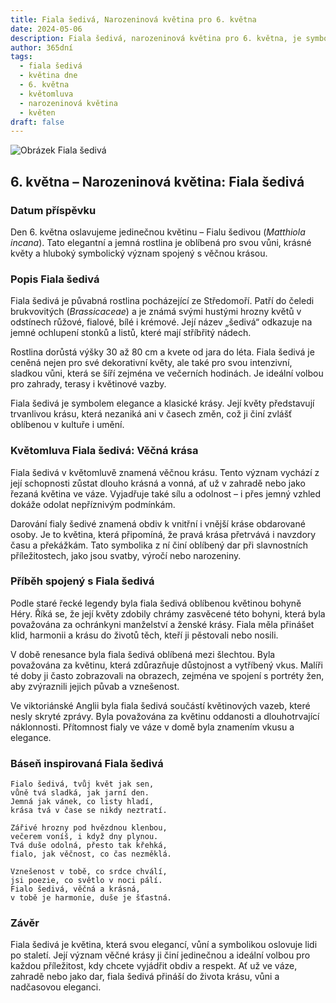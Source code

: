 ```yaml
---
title: Fiala šedivá, Narozeninová květina pro 6. května
date: 2024-05-06
description: Fiala šedivá, narozeninová květina pro 6. května, je symbolem Věčná krása. Objevte její jedinečný význam, fascinující příběhy a poezii, která oslavuje její krásu.
author: 365dní
tags:
  - fiala šedivá
  - květina dne
  - 6. května
  - květomluva
  - narozeninová květina
  - květen
draft: false
---
```


![Obrázek Fiala šedivá](https://cdn.pixabay.com/photo/2019/05/31/23/34/matthiola-4243235_640.jpg#center)

## 6. května – Narozeninová květina: Fiala šedivá

### Datum příspěvku

Den 6. května oslavujeme jedinečnou květinu – Fialu šedivou (_Matthiola incana_). Tato elegantní a jemná rostlina je oblíbená pro svou vůni, krásné květy a hluboký symbolický význam spojený s věčnou krásou.

### Popis Fiala šedivá

Fiala šedivá je půvabná rostlina pocházející ze Středomoří. Patří do čeledi brukvovitých (_Brassicaceae_) a je známá svými hustými hrozny květů v odstínech růžové, fialové, bílé i krémové. Její název „šedivá“ odkazuje na jemné ochlupení stonků a listů, které mají stříbřitý nádech.

Rostlina dorůstá výšky 30 až 80 cm a kvete od jara do léta. Fiala šedivá je ceněná nejen pro své dekorativní květy, ale také pro svou intenzivní, sladkou vůni, která se šíří zejména ve večerních hodinách. Je ideální volbou pro zahrady, terasy i květinové vazby.

Fiala šedivá je symbolem elegance a klasické krásy. Její květy představují trvanlivou krásu, která nezaniká ani v časech změn, což ji činí zvlášť oblíbenou v kultuře i umění.

### Květomluva Fiala šedivá: Věčná krása

Fiala šedivá v květomluvě znamená věčnou krásu. Tento význam vychází z její schopnosti zůstat dlouho krásná a vonná, ať už v zahradě nebo jako řezaná květina ve váze. Vyjadřuje také sílu a odolnost – i přes jemný vzhled dokáže odolat nepříznivým podmínkám.

Darování fialy šedivé znamená obdiv k vnitřní i vnější kráse obdarované osoby. Je to květina, která připomíná, že pravá krása přetrvává i navzdory času a překážkám. Tato symbolika z ní činí oblíbený dar při slavnostních příležitostech, jako jsou svatby, výročí nebo narozeniny.

### Příběh spojený s Fiala šedivá

Podle staré řecké legendy byla fiala šedivá oblíbenou květinou bohyně Héry. Říká se, že její květy zdobily chrámy zasvěcené této bohyni, která byla považována za ochránkyni manželství a ženské krásy. Fiala měla přinášet klid, harmonii a krásu do životů těch, kteří ji pěstovali nebo nosili.

V době renesance byla fiala šedivá oblíbená mezi šlechtou. Byla považována za květinu, která zdůrazňuje důstojnost a vytříbený vkus. Malíři té doby ji často zobrazovali na obrazech, zejména ve spojení s portréty žen, aby zvýraznili jejich půvab a vznešenost.

Ve viktoriánské Anglii byla fiala šedivá součástí květinových vazeb, které nesly skryté zprávy. Byla považována za květinu oddanosti a dlouhotrvající náklonnosti. Přítomnost fialy ve váze v domě byla znamením vkusu a elegance.

### Báseň inspirovaná Fiala šedivá

```
Fialo šedivá, tvůj květ jak sen,  
vůně tvá sladká, jak jarní den.  
Jemná jak vánek, co listy hladí,  
krása tvá v čase se nikdy neztratí.  

Zářivé hrozny pod hvězdnou klenbou,  
večerem voníš, i když dny plynou.  
Tvá duše odolná, přesto tak křehká,  
fialo, jak věčnost, co čas nezměklá.  

Vznešenost v tobě, co srdce chválí,  
jsi poezie, co světlo v noci pálí.  
Fialo šedivá, věčná a krásná,  
v tobě je harmonie, duše je šťastná.  
```

### Závěr

Fiala šedivá je květina, která svou elegancí, vůní a symbolikou oslovuje lidi po staletí. Její význam věčné krásy ji činí jedinečnou a ideální volbou pro každou příležitost, kdy chcete vyjádřit obdiv a respekt. Ať už ve váze, zahradě nebo jako dar, fiala šedivá přináší do života krásu, vůni a nadčasovou eleganci.